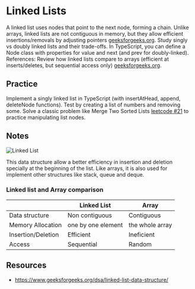 # Linked Lists

A linked list uses nodes that point to the next node, forming a chain. Unlike arrays, linked lists are not contiguous in memory, but they allow efficient insertions/removals by adjusting pointers
[geeksforgeeks.org](geeksforgeeks.org/dsa/linked-list-data-structure/#:~:text=A%20linked%20list%20is%20a,of%20Linked%20List%20vs%20Arrays). Study singly vs doubly linked lists and their trade-offs. In TypeScript, you can define a Node class with properties for value and next (and prev for doubly-linked). References: Review how linked lists compare to arrays (efficient at inserts/deletes, but sequential access only)
[geeksforgeeks.org](geeksforgeeks.org/dsa/linked-list-data-structure/#:~:text=A%20linked%20list%20is%20a,of%20Linked%20List%20vs%20Arrays).

## Practice

Implement a singly linked list in TypeScript (with insertAtHead, append, deleteNode functions). Test by creating a list of numbers and removing some. Solve a classic problem like Merge Two Sorted Lists [leetcode #21](https://leetcode.com/problems/merge-two-sorted-lists/description/) to practice manipulating list nodes.

## Notes

![Linked List](https://media.geeksforgeeks.org/wp-content/uploads/20250619155958124670/Linked-list-660.webp "Linked list")

This data structure allow a better efficiency in insertion and deletion specially at the beginning of the list. Like arrays, it is also used for implement other structures like stack, queue and deque.

### Linked list and Array comparison

|                    | Linked List        | Array           |
| ------------------ | ------------------ | --------------- |
| Data structure     | Non contiguous     | Contiguous      |
| Memory Allocation  | one by one element | the whole array |
| Insertion/Deletion | Efficient          | Ineficient      |
| Access             | Sequential         | Random          |

## Resources

- https://www.geeksforgeeks.org/dsa/linked-list-data-structure/
